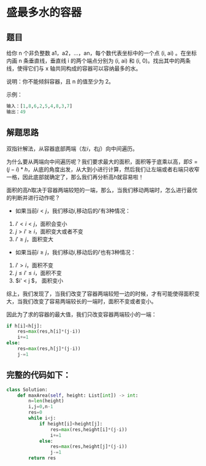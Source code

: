 # 盛最多水的容器

## 题目

给你 n 个非负整数 a1，a2，...，an，每个数代表坐标中的一个点 (i, ai) 。在坐标内画 n 条垂直线，垂直线 i 的两个端点分别为 (i, ai) 和 (i, 0)。找出其中的两条线，使得它们与 x 轴共同构成的容器可以容纳最多的水。

说明：你不能倾斜容器，且 n 的值至少为 2。

示例：

```python
输入：[1,8,6,2,5,4,8,3,7]
输出：49
```

## 解题思路

双指针解法，从容器底部两端（左$i$，右$j$）向中间遍历。

为什么要从两端向中间遍历呢？我们要求最大的面积，面积等于底乘以高，即$S=(j-i)*h$，从底的角度出发，从大到小进行计算，然后我们让左端或者右端只收窄一格，因此底部就确定了，那么我们再分析高$h$就容易啦！

面积的高$h$取决于容器两端较短的一端，那么，当我们移动两端时，怎么进行最优的判断并进行动作呢？

+ 如果当前$i \lt j$，我们移动$i$,移动后的$i'$有3种情况：

1. $i' \lt i \lt j$，面积会变小
2. $j > i' \ge i$，面积变大或者不变
3. $i' \ge j$，面积变大

+ 如果当前$i \ge j$，我们移动$i$,移动后的$i'$也有3种情况：

1. $i' > i$，面积不变
2. $j \le i' \le i$，面积不变
3. $i' < j $， 面积变小

综上，我们发现了，当我们改变了容器两端较短一边的时候，才有可能使得面积变大，当我们改变了容易两端较长的一端时，面积不变或者变小。

因此为了求的容器的最大值，我们只改变容器两端较小的一端：

```python
if h[i]<h[j]:
    res=max(res,h[i]*(j-i))
    i+=1
else:
    res=max(res,h[j]*(j-i))
    j-=1
```

## 完整的代码如下：

```python
class Solution:
    def maxArea(self, height: List[int]) -> int:
        n=len(height)
        i,j=0,n-1
        res=0
        while i<j:
            if height[i]<height[j]:
                res=max(res,height[i]*(j-i))
                i+=1
            else:
                res=max(res,height[j]*(j-i))
                j-=1
        return res
```
